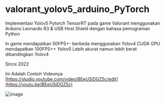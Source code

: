 # valorant_yolov5_arduino_PyTorch
Implementasi Yolov5 Pytorch TensorRT pada game Valorant menggunakan Arduino Leonardo R3 &amp; USB Host Shield dengan bahasa pemograman Python

In game mendapatkan 50FPS+- berbeda menggunakan Yolov4 CUDA GPU  mendapatkan 100FPS++
Yolov5 Lebih akurat namun lebih berat dibandingkan Yolov4

Since 2022

Ini Adalah Contoh Videonya
[https://studio.youtube.com/video/BEeUSiDGZ5c/edit](https://youtu.be/BEeUSiDGZ5c)

![image](https://github.com/vandot5647/valorant_yolov5_arduino_PyTorch/assets/95358566/eaac7f14-da7f-4d1f-9cad-312c9c6a55b7)



